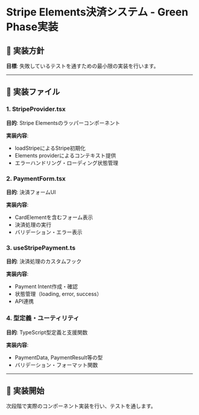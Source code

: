 # Stripe Elements決済システム - Green Phase実装

## 🎯 実装方針

**目標**: 失敗しているテストを通すための最小限の実装を行います。

---

## 📁 実装ファイル

### 1. StripeProvider.tsx

**目的**: Stripe Elementsのラッパーコンポーネント

**実装内容**:
- loadStripeによるStripe初期化
- Elements providerによるコンテキスト提供  
- エラーハンドリング・ローディング状態管理

### 2. PaymentForm.tsx

**目的**: 決済フォームUI

**実装内容**:
- CardElementを含むフォーム表示
- 決済処理の実行
- バリデーション・エラー表示

### 3. useStripePayment.ts

**目的**: 決済処理のカスタムフック

**実装内容**: 
- Payment Intent作成・確認
- 状態管理（loading, error, success）
- API連携

### 4. 型定義・ユーティリティ

**目的**: TypeScript型定義と支援関数

**実装内容**:
- PaymentData, PaymentResult等の型
- バリデーション・フォーマット関数

---

## 🚀 実装開始

次段階で実際のコンポーネント実装を行い、テストを通します。